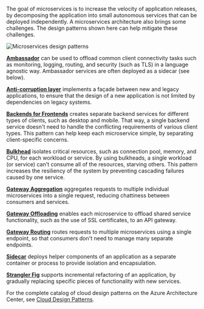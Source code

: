 The goal of microservices is to increase the velocity of application releases, by decomposing the application into small autonomous services that can be deployed independently. A microservices architecture also brings some challenges. The design patterns shown here can help mitigate these challenges.

![Microservices design patterns](.{{site.baseurl}}/assets/img/microservices-patterns.png)

[**Ambassador**](../../patterns/ambassador.yml) can be used to offload common client connectivity tasks such as monitoring, logging, routing, and security (such as TLS) in a language agnostic way. Ambassador services are often deployed as a sidecar (see below).

[**Anti-corruption layer**](../../patterns/anti-corruption-layer.yml) implements a façade between new and legacy applications, to ensure that the design of a new application is not limited by dependencies on legacy systems.

[**Backends for Frontends**](../../patterns/backends-for-frontends.yml) creates separate backend services for different types of clients, such as desktop and mobile. That way, a single backend service doesn't need to handle the conflicting requirements of various client types. This pattern can help keep each microservice simple, by separating client-specific concerns.

[**Bulkhead**](../../patterns/bulkhead.yml) isolates critical resources, such as connection pool, memory, and CPU, for each workload or service. By using bulkheads, a single workload (or service) can't consume all of the resources, starving others. This pattern increases the resiliency of the system by preventing cascading failures caused by one service.

[**Gateway Aggregation**](../../patterns/gateway-aggregation.yml) aggregates requests to multiple individual microservices into a single request, reducing chattiness between consumers and services.

[**Gateway Offloading**](../../patterns/gateway-offloading.yml) enables each microservice to offload shared service functionality, such as the use of SSL certificates, to an API gateway.

[**Gateway Routing**](../../patterns/gateway-routing.yml) routes requests to multiple microservices using a single endpoint, so that consumers don't need to manage many separate endpoints.

[**Sidecar**](../../patterns/sidecar.yml) deploys helper components of an application as a separate container or process to provide isolation and encapsulation.

[**Strangler Fig**](../../patterns/strangler-fig.yml) supports incremental refactoring of an application, by gradually replacing specific pieces of functionality with new services.

For the complete catalog of cloud design patterns on the Azure Architecture Center, see [Cloud Design Patterns](../../patterns/index.md).
